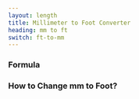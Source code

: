 ```yaml
---
layout: length
title: Millimeter to Foot Converter
heading: mm to ft
switch: ft-to-mm
---
```


<script>
  selectInput[2].selected = true
  selectOutput[5].selected = true
</script>

### Formula
<p id="formula"></p>

### How to Change mm to Foot?
